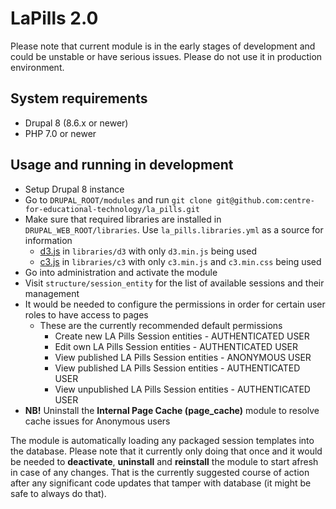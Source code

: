 # LaPills 2.0

Please note that current module is in the early stages of development and could be unstable or have serious issues.
Please do not use it in production environment.

## System requirements

* Drupal 8 (8.6.x or newer)
* PHP 7.0 or newer

## Usage and running in development

* Setup Drupal 8 instance
* Go to `DRUPAL_ROOT/modules` and run `git clone git@github.com:centre-for-educational-technology/la_pills.git`
* Make sure that required libraries are installed in `DRUPAL_WEB_ROOT/libraries`. Use `la_pills.libraries.yml` as a source for information
  - [d3.js](https://d3js.org/) in `libraries/d3` with only `d3.min.js` being used
  - [c3.js](https://c3js.org/) in `libraries/c3` with only `c3.min.js` and `c3.min.css` being used
* Go into administration and activate the module
* Visit `structure/session_entity` for the list of available sessions and their management
* It would be needed to configure the permissions in order for certain user roles to have access to pages
  - These are the currently recommended default permissions
    - Create new LA Pills Session entities - AUTHENTICATED USER
    - Edit own LA Pills Session entities - AUTHENTICATED USER
    - View published LA Pills Session entities - ANONYMOUS USER
    - View published LA Pills Session entities - AUTHENTICATED USER
    - View unpublished LA Pills Session entities - AUTHENTICATED USER
* **NB!** Uninstall the **Internal Page Cache (page_cache)** module to resolve cache issues for Anonymous users

The module is automatically loading any packaged session templates into the database. Please note that it currently only doing that once and it would be needed to **deactivate**, **uninstall** and **reinstall** the module to start afresh in case of any changes.
That is the currently suggested course of action after any significant code updates that tamper with database (it might be safe to always do that).
